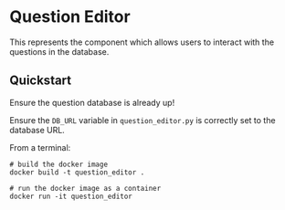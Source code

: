 # Question Editor
This represents the component which allows users to interact with the questions in the database.

## Quickstart
Ensure the question database is already up!

Ensure the `DB_URL` variable in `question_editor.py` is correctly set to the database URL.

From a terminal:
```
# build the docker image
docker build -t question_editor .

# run the docker image as a container
docker run -it question_editor
```
